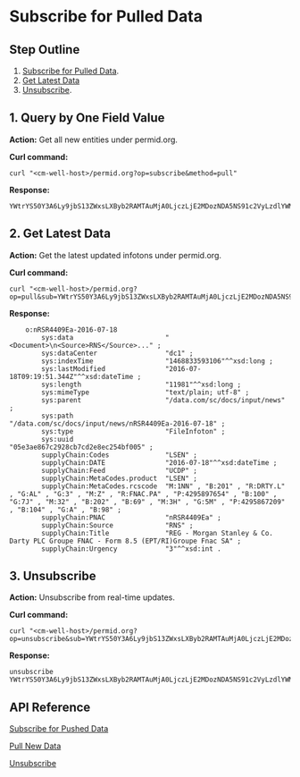# Subscribe for Pulled Data

## Step Outline

1. [Subscribe for Pulled Data](#hdr1).
2. [Get Latest Data](#hdr2)
3. [Unsubscribe](#hdr3).

<a name="hdr1"></a>
## 1. Query by One Field Value

**Action:** Get all new entities under permid.org.

**Curl command:**

```
curl "<cm-well-host>/permid.org?op=subscribe&method=pull"
```

**Response:**

```
YWtrYS50Y3A6Ly9jbS13ZWxsLXByb2RAMTAuMjA0LjczLjE2MDozNDA5NS91c2VyLzdlYWM2NzI3
```

<a name="hdr2"></a>
## 2. Get Latest Data

**Action:** Get the latest updated infotons under permid.org.

**Curl command:**

```
curl "<cm-well-host>/permid.org?op=pull&sub=YWtrYS50Y3A6Ly9jbS13ZWxsLXByb2RAMTAuMjA0LjczLjE2MDozNDA5NS91c2VyLzdlYWM2NzI3&format=text"
```

**Response:**

```
	o:nRSR4409Ea-2016-07-18
        sys:data                       "<Document>\n<Source>RNS</Source>..." ;
        sys:dataCenter                 "dc1" ;
        sys:indexTime                  "1468833593106"^^xsd:long ;
        sys:lastModified               "2016-07-18T09:19:51.344Z"^^xsd:dateTime ;
        sys:length                     "11981"^^xsd:long ;
        sys:mimeType                   "text/plain; utf-8" ;
        sys:parent                     "/data.com/sc/docs/input/news" ;
        sys:path                       "/data.com/sc/docs/input/news/nRSR4409Ea-2016-07-18" ;
        sys:type                       "FileInfoton" ;
        sys:uuid                       "05e3ae867c2928cb7cd2e8ec254bf005" ;
        supplyChain:Codes              "LSEN" ;
        supplyChain:DATE               "2016-07-18"^^xsd:dateTime ;
        supplyChain:Feed               "UCDP" ;
        supplyChain:MetaCodes.product  "LSEN" ;
        supplyChain:MetaCodes.rcscode  "M:1NN" , "B:201" , "R:DRTY.L" , "G:AL" , "G:3" , "M:Z" , "R:FNAC.PA" , "P:4295897654" , "B:100" , "G:7J" , "M:32" , "B:202" , "B:69" , "M:3H" , "G:5M" , "P:4295867209" , "B:104" , "G:A" , "B:98" ;
        supplyChain:PNAC               "nRSR4409Ea" ;
        supplyChain:Source             "RNS" ;
        supplyChain:Title              "REG - Morgan Stanley & Co. Darty PLC Groupe FNAC - Form 8.5 (EPT/RI)Groupe Fnac SA" ;
        supplyChain:Urgency            "3"^^xsd:int .
```

<a name="hdr3"></a>
## 3. Unsubscribe

**Action:** Unsubscribe from real-time updates.

**Curl command:**

```
curl "<cm-well-host>/permid.org?op=unsubscribe&sub=YWtrYS50Y3A6Ly9jbS13ZWxsLXByb2RAMTAuMjA0LjczLjE2MDozNDA5NS91c2VyLzdlYWM2NzI3"
```

**Response:**

```
unsubscribe YWtrYS50Y3A6Ly9jbS13ZWxsLXByb2RAMTAuMjA0LjczLjE2MDozNDA5NS91c2VyLzdlYWM2NzI3
```

## API Reference

[Subscribe for Pushed Data](../../APIReference/Subscribe/API.Subscribe.SubscribeForPushedData.md)

[Pull New Data](../../APIReference/Subscribe/API.Subscribe.PullNewData.md)

[Unsubscribe](../../APIReference/Subscribe/API.Subscribe.Unsubscribe.md)

